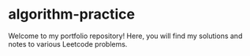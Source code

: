 # algorithm-practice
Welcome to my portfolio repository! Here, you will find my solutions and notes to various Leetcode problems.
